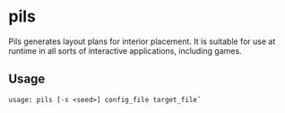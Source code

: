 # pils
Pils generates layout plans for interior placement. It is suitable for use at
runtime in all sorts of interactive applications, including games.

## Usage
    usage: pils [-s <seed>] config_file target_file˘
